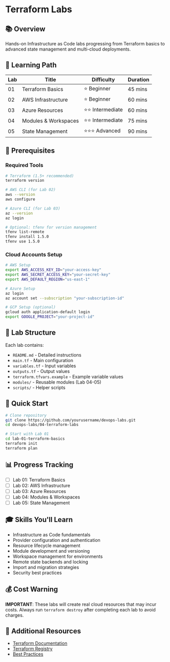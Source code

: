 # Terraform Labs

## 📚 Overview
Hands-on Infrastructure as Code labs progressing from Terraform basics to advanced state management and multi-cloud deployments.

## 🎯 Learning Path

| Lab | Title | Difficulty | Duration |
|-----|-------|------------|----------|
| 01 | Terraform Basics | ⭐ Beginner | 45 mins |
| 02 | AWS Infrastructure | ⭐ Beginner | 60 mins |
| 03 | Azure Resources | ⭐⭐ Intermediate | 60 mins |
| 04 | Modules & Workspaces | ⭐⭐ Intermediate | 75 mins |
| 05 | State Management | ⭐⭐⭐ Advanced | 90 mins |

## 🔧 Prerequisites

### Required Tools
```bash
# Terraform (1.5+ recommended)
terraform version

# AWS CLI (for Lab 02)
aws --version
aws configure

# Azure CLI (for Lab 03)
az --version
az login

# Optional: tfenv for version management
tfenv list-remote
tfenv install 1.5.0
tfenv use 1.5.0
```

### Cloud Accounts Setup
```bash
# AWS Setup
export AWS_ACCESS_KEY_ID="your-access-key"
export AWS_SECRET_ACCESS_KEY="your-secret-key"
export AWS_DEFAULT_REGION="us-east-1"

# Azure Setup
az login
az account set --subscription "your-subscription-id"

# GCP Setup (optional)
gcloud auth application-default login
export GOOGLE_PROJECT="your-project-id"
```

## 📂 Lab Structure
Each lab contains:
- `README.md` - Detailed instructions
- `main.tf` - Main configuration
- `variables.tf` - Input variables
- `outputs.tf` - Output values
- `terraform.tfvars.example` - Example variable values
- `modules/` - Reusable modules (Lab 04-05)
- `scripts/` - Helper scripts

## 🚀 Quick Start
```bash
# Clone repository
git clone https://github.com/yourusername/devops-labs.git
cd devops-labs/04-terraform-labs

# Start with Lab 01
cd lab-01-terraform-basics
terraform init
terraform plan
```

## 📊 Progress Tracking
- [ ] Lab 01: Terraform Basics
- [ ] Lab 02: AWS Infrastructure
- [ ] Lab 03: Azure Resources
- [ ] Lab 04: Modules & Workspaces
- [ ] Lab 05: State Management

## 🎓 Skills You'll Learn
- Infrastructure as Code fundamentals
- Provider configuration and authentication
- Resource lifecycle management
- Module development and versioning
- Workspace management for environments
- Remote state backends and locking
- Import and migration strategies
- Security best practices

## 💰 Cost Warning
**IMPORTANT**: These labs will create real cloud resources that may incur costs. Always run `terraform destroy` after completing each lab to avoid charges.

## 📖 Additional Resources
- [Terraform Documentation](https://www.terraform.io/docs)
- [Terraform Registry](https://registry.terraform.io/)
- [Best Practices](https://www.terraform.io/docs/cloud/guides/recommended-practices/)